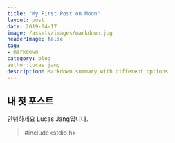 ```yaml
---
title: "My First Post on Moon"
layout: post
date: 2019-04-17
image: /assets/images/markdown.jpg
headerImage: false
tag:
- markdown
category: blog
author:lucas jang
description: Markdown summary with different options
---
```



## 내 첫 포스트

안녕하세요 Lucas Jang입니다. 

>#include<stdio.h>

